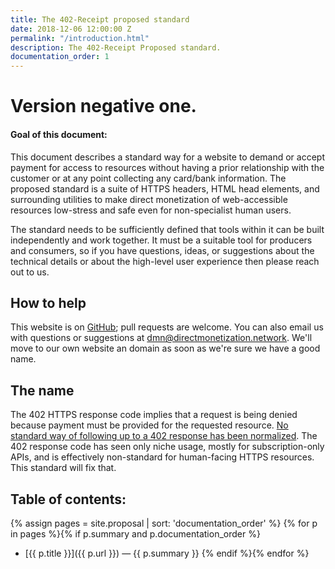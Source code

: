 ```yaml
---
title: The 402-Receipt proposed standard
date: 2018-12-06 12:00:00 Z
permalink: "/introduction.html"
description: The 402-Receipt Proposed standard.
documentation_order: 1
---
```


# Version negative one.
#### Goal of this document:
This document describes a standard way for a website to demand or accept payment for access to resources without having a prior relationship with the customer or at any point collecting any card/bank information. The proposed standard is a suite of HTTPS headers, HTML head elements, and surrounding utilities to make direct monetization of web-accessible resources low-stress and safe even for non-specialist human users.

The standard needs to be sufficiently defined that tools within it can be built independently and work together. It must be a suitable tool for producers and consumers, so if you have questions, ideas, or suggestions about the technical details or about the high-level user experience then please reach out to us. 

## How to help
This website is on [GitHub](https://github.com/ShapeOfMatter/direct-monetization-static); pull requests are welcome. You can also email us with questions or suggestions at <dmn@directmonetization.network>.
We'll move to our own website an domain as soon as we're sure we have a good name.

## The name
The 402 HTTPS response code implies that a request is being denied because payment must be provided for the requested resource. [No standard way of following up to a 402 response has been normalized](https://en.wikipedia.org/wiki/List_of_HTTP_status_codes#402). The 402 response code has seen only niche usage, mostly for subscription-only APIs, and is effectively non-standard for human-facing HTTPS resources. This standard will fix that.

## Table of contents:
{% assign pages = site.proposal | sort: 'documentation_order' %}
{% for p in pages %}{% if p.summary and p.documentation_order %}
  - [{{ p.title }}]({{ p.url }}) — {{ p.summary }}
{% endif %}{% endfor %}

